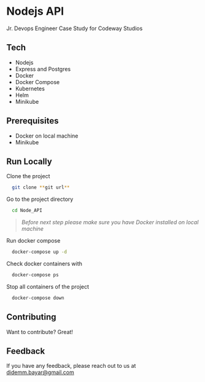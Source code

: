# Nodejs API
Jr. Devops Engineer Case Study for Codeway Studios

## Tech

-   Nodejs
-   Express and Postgres
-   Docker
-   Docker Compose
-   Kubernetes
-   Helm
-   Minikube

## Prerequisites

-   Docker on local machine
-   Minikube

## Run Locally

Clone the project

```bash
  git clone **git url**
```

Go to the project directory

```bash
  cd Node_API
```

> *Before next step please make sure you have Docker installed on local machine*

Run docker compose


```bash
  docker-compose up -d
```

Check docker containers with

```bash
  docker-compose ps
```

Stop all containers of the project

```bash
  docker-compose down
```



## Contributing

Want to contribute? Great!


## Feedback

If you have any feedback, please reach out to us at didemm.bayar@gmail.com